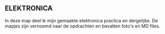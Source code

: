 ## ELEKTRONICA

In deze map deel ik mijn gemaakte elektronica practica en dergelijke.
De mapjes zijn vernoemd naar de opdrachten en bevatten foto's en MD files.
